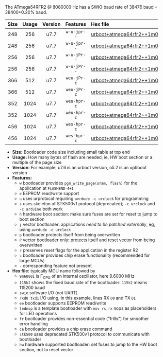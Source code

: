 The ATmega64RFR2 @ 8080000 Hz has a SWIO baud rate of 38476 baud = 38400+0.20% baud.

|Size|Usage|Version|Features|Hex file|
|:-:|:-:|:-:|:-:|:--|
|248|256|u7.7|`w-u-jpr--`|[urboot+atmega64rfr2++1m0100i++++4k8_swio_rxd2_txd3_lednop.hex](https://raw.githubusercontent.com/stefanrueger/urboot.hex/main/mcus/atmega64rfr2/internal_oscillator/fint++1m0100_Hz/br++++4k8_bps/urboot+atmega64rfr2++1m0100i++++4k8_swio_rxd2_txd3_lednop.hex)|
|248|256|u7.7|`w-u-jpr--`|[urboot+atmega64rfr2++1m0100i++++4k8_swio_rxe0_txe1_lednop.hex](https://raw.githubusercontent.com/stefanrueger/urboot.hex/main/mcus/atmega64rfr2/internal_oscillator/fint++1m0100_Hz/br++++4k8_bps/urboot+atmega64rfr2++1m0100i++++4k8_swio_rxe0_txe1_lednop.hex)|
|256|256|u7.7|`w-u-jPr--`|[urboot+atmega64rfr2++1m0100i++++4k8_swio_rxd2_txd3.hex](https://raw.githubusercontent.com/stefanrueger/urboot.hex/main/mcus/atmega64rfr2/internal_oscillator/fint++1m0100_Hz/br++++4k8_bps/urboot+atmega64rfr2++1m0100i++++4k8_swio_rxd2_txd3.hex)|
|256|256|u7.7|`w-u-jPr--`|[urboot+atmega64rfr2++1m0100i++++4k8_swio_rxe0_txe1.hex](https://raw.githubusercontent.com/stefanrueger/urboot.hex/main/mcus/atmega64rfr2/internal_oscillator/fint++1m0100_Hz/br++++4k8_bps/urboot+atmega64rfr2++1m0100i++++4k8_swio_rxe0_txe1.hex)|
|366|512|u7.7|`weu-jPr-c`|[urboot+atmega64rfr2++1m0100i++++4k8_swio_rxd2_txd3_ee_lednop_fr_ce.hex](https://raw.githubusercontent.com/stefanrueger/urboot.hex/main/mcus/atmega64rfr2/internal_oscillator/fint++1m0100_Hz/br++++4k8_bps/urboot+atmega64rfr2++1m0100i++++4k8_swio_rxd2_txd3_ee_lednop_fr_ce.hex)|
|366|512|u7.7|`weu-jPr-c`|[urboot+atmega64rfr2++1m0100i++++4k8_swio_rxe0_txe1_ee_lednop_fr_ce.hex](https://raw.githubusercontent.com/stefanrueger/urboot.hex/main/mcus/atmega64rfr2/internal_oscillator/fint++1m0100_Hz/br++++4k8_bps/urboot+atmega64rfr2++1m0100i++++4k8_swio_rxe0_txe1_ee_lednop_fr_ce.hex)|
|352|1024|u7.7|`weu-hpr-c`|[urboot+atmega64rfr2++1m0100i++++4k8_swio_rxd2_txd3_ee_lednop_fr_ce_hw.hex](https://raw.githubusercontent.com/stefanrueger/urboot.hex/main/mcus/atmega64rfr2/internal_oscillator/fint++1m0100_Hz/br++++4k8_bps/urboot+atmega64rfr2++1m0100i++++4k8_swio_rxd2_txd3_ee_lednop_fr_ce_hw.hex)|
|352|1024|u7.7|`weu-hpr-c`|[urboot+atmega64rfr2++1m0100i++++4k8_swio_rxe0_txe1_ee_lednop_fr_ce_hw.hex](https://raw.githubusercontent.com/stefanrueger/urboot.hex/main/mcus/atmega64rfr2/internal_oscillator/fint++1m0100_Hz/br++++4k8_bps/urboot+atmega64rfr2++1m0100i++++4k8_swio_rxe0_txe1_ee_lednop_fr_ce_hw.hex)|
|456|1024|u7.7|`wes-hpr-c`|[urboot+atmega64rfr2++1m0100i++++4k8_swio_rxd2_txd3_ee_lednop_fr_ce_stk500_hw.hex](https://raw.githubusercontent.com/stefanrueger/urboot.hex/main/mcus/atmega64rfr2/internal_oscillator/fint++1m0100_Hz/br++++4k8_bps/urboot+atmega64rfr2++1m0100i++++4k8_swio_rxd2_txd3_ee_lednop_fr_ce_stk500_hw.hex)|
|456|1024|u7.7|`wes-hpr-c`|[urboot+atmega64rfr2++1m0100i++++4k8_swio_rxe0_txe1_ee_lednop_fr_ce_stk500_hw.hex](https://raw.githubusercontent.com/stefanrueger/urboot.hex/main/mcus/atmega64rfr2/internal_oscillator/fint++1m0100_Hz/br++++4k8_bps/urboot+atmega64rfr2++1m0100i++++4k8_swio_rxe0_txe1_ee_lednop_fr_ce_stk500_hw.hex)|

- **Size:** Bootloader code size including small table at top end
- **Usage:** How many bytes of flash are needed, ie, HW boot section or a multiple of the page size
- **Version:** For example, u7.6 is an urboot version, o5.2 is an optiboot version
- **Features:**
  + `w` bootloader provides `pgm_write_page(sram, flash)` for the application at `FLASHEND-4+1`
  + `e` EEPROM read/write support
  + `u` uses urprotocol requiring `avrdude -c urclock` for programming
  + `s` uses skeleton of STK500v1 protocol (deprecated); `-c urclock` and `-c arduino` both work
  + `h` hardware boot section: make sure fuses are set for reset to jump to boot section
  + `j` vector bootloader: applications *need to be patched externally*, eg, using `avrdude -c urclock`
  + `p` bootloader protects itself from being overwritten
  + `P` vector bootloader only: protects itself and reset vector from being overwritten
  + `r` preserves reset flags for the application in the register R2
  + `c` bootloader provides chip erase functionality (recommended for large MCUs)
  + `-` corresponding feature not present
- **Hex file:** typically MCU name followed by
  + `9m6000i` is F<sub>CPU</sub> of an internal oscillator, here 9.6000 MHz
  + `115k2` shows the fixed baud rate of the bootloader: `115k2` means 115200 baud
  + `swio` software I/O (not UART)
  + `rxd0 txd1` I/O using, in this example, lines RX `D0` and TX `D1`
  + `ee` bootloader supports EEPROM read/write
  + `lednop` is a template bootloader with `mov rx,rx` nops as placeholders for LED operations
  + `fr` bootloader provides non-essential code ("frills") for smoother error handling
  + `ce` bootloader provides a chip erase command
  + `stk500` uses deprecated STK500v1 protocol to communicate with bootloader
  + `hw` hardware supported bootloader: set fuses to jump to the HW boot section, not to reset vector
